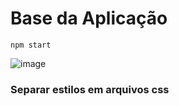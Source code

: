 # Base da Aplicação

``` npm start ```

![image](https://user-images.githubusercontent.com/66530386/167234483-55e08eaa-3711-435c-9e02-b49a4f9c2246.png)

### Separar estilos em arquivos css 
